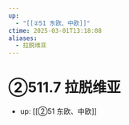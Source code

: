 ```yaml
---
up:
  - "[[②51 东欧、中欧]]"
ctime: 2025-03-01T13:18:08
aliases:
  - 拉脱维亚
---
```


# ②511.7 拉脱维亚

- up: [[②51 东欧、中欧]]
